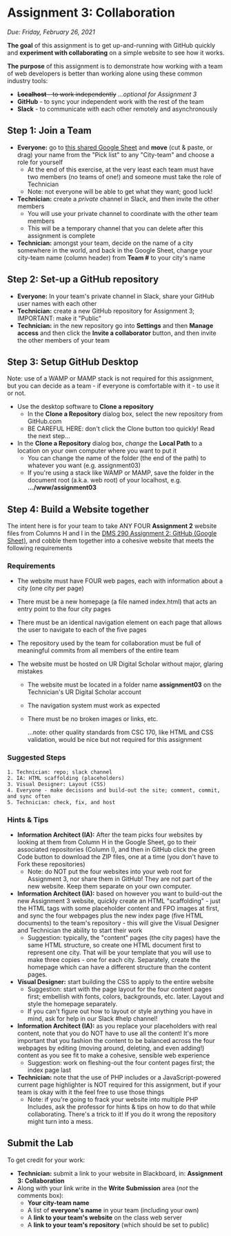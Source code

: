 # Assignment 3: Collaboration

*Due: Friday, February 26, 2021*

**The goal** of this assignment is to get up-and-running with GitHub quickly and **experiment with collaborating** on a simple website to see how it works.

**The purpose** of this assignment is to demonstrate how working with a team of web developers is better than working alone using these common industry tools:

- <s>**Localhost** - to work independently</s> *...optional for Assignment 3*
- **GitHub** - to sync your independent work with the rest of the team
- **Slack** - to communicate with each other remotely and asynchronously

## Step 1: Join a Team

- **Everyone:** go to [this shared Google Sheet](https://docs.google.com/spreadsheets/d/17hWZWyvZobvzQhYiwNjiSP8E1cHAMDaDE1f0p8tx7zs/edit#gid=0) and **move** (cut & paste, or drag) your name from the "Pick list" to any "City-team" and choose a role for yourself
  - At the end of this exercise, at the very least each team must have two members (no teams of one!) and someone must take the role of Technician
  - Note: not everyone will be able to get what they want; good luck!
- **Technician:** create a *private* channel in Slack, and then invite the other members
  - You will use your private channel to coordinate with the other team members
  - This will be a temporary channel that you can delete after this assignment is complete
- **Technician:** amongst your team, decide on the name of a city somewhere in the world, and back in the Google Sheet, change your city-team name (column header) from **Team #** to your city's name

## Step 2: Set-up a GitHub repository

- **Everyone:** In your team's private channel in Slack, share your GitHub user names with each other
- **Technician:** create a new GitHub repository for Assignment 3; IMPORTANT: make it "Public"
- **Technician:** in the new repository go into **Settings** and then **Manage access** and then click the **Invite a collaborator** button, and then invite the other members of your team

## Step 3: Setup GitHub Desktop

Note: use of a WAMP or MAMP stack is not required for this assignment, but you can decide as a team - if everyone is comfortable with it - to use it or not.  

- Use the desktop software to **Clone a repository** 
  - In the **Clone a Repository** dialog box, select the new repository from GitHub.com
  - BE CAREFUL HERE: don't click the Clone button too quickly!  Read the next step...
- In the **Clone a Repository** dialog box, *change* the **Local Path** to a location on your own computer where you want to put it
  - You can change the name of the folder (the end of the path) to whatever you want (e.g. assignment03)
  - If you're using a stack like WAMP or MAMP, save the folder in the document root (a.k.a. web root) of your localhost, e.g. **.../www/assignment03**

## Step 4: Build a Website together

The intent here is for your team to take ANY FOUR **Assignment 2** website files from Columns H and I in the [DMS 290 Assignment 2: GitHub (Google Sheet)](https://docs.google.com/spreadsheets/d/1rAZzYDRKwMR2A0Kp43eG-GwvD_hC88srLtbNwXHsvtM/edit#gid=0), and cobble them together into a cohesive website that meets the following requirements

### Requirements

- The website must have FOUR web pages, each with information about a city (one city per page)

- There must be a new homepage (a file named index.html) that acts an entry point to the four city pages

- There must be an identical navigation element on each page that allows the user to navigate to each of the five pages

- The repository used by the team for collaboration must be full of meaningful commits from all members of the entire team

- The website must be hosted on UR Digital Scholar without major, glaring mistakes

  - The website must be located in a folder name **assignment03** on the Technician's UR Digital Scholar account

  - The navigation system must work as expected

  - There must be no broken images or links, etc.

    ...note: other quality standards from CSC 170, like HTML and CSS validation, would be nice but not required for this assignment

### Suggested Steps

    1. Technician: repo; slack channel
    2. IA: HTML scaffolding (placeholders)
    3. Visual Designer: Layout (CSS)
    4. Everyone - make decisions and build-out the site; comment, commit, and sync often
    5. Technician: check, fix, and host

### Hints & Tips

- **Information Architect (IA):** After the team picks four websites by looking at them from Column H in the Google Sheet, go to their associated repositories (Column I), and then in GitHub click the green Code button to download the ZIP files, one at a time (you don't have to Fork these repositories)
  - Note: do NOT put the four websites into your web root for Assignment 3, nor share them in GitHub!  They are not part of the new website.  Keep them separate on your own computer.
- **Information Architect (IA):** based on however you want to build-out the new Assignment 3 website, quickly create an HTML "scaffolding" - just the HTML tags with some placeholder content and FPO images at first, and sync the four webpages plus the new index page (five HTML documents) to the team's repository - this will give the Visual Designer and Technician the ability to start their work
  - Suggestion: typically, the "content" pages (the city pages) have the same HTML structure, so create one HTML document first to represent one city.  That will be your template that you will use to make three copies - one for each city.  Separately, create the homepage which can have a different structure than the content pages.
- **Visual Designer:** start building the CSS to apply to the entire website
  - Suggestion: start with the page layout for the four content pages first; embellish with fonts, colors, backgrounds, etc. later.  Layout and style the homepage separately.
  - If you can't figure out how to layout or style anything you have in mind, ask for help in our Slack #help channel!
- **Information Architect (IA):** as you replace your placeholders with real content, note that you do NOT have to use all the content! It's more important that you fashion the content to be balanced across the four webpages by editing (moving around, deleting, and even adding!) content as you see fit to make a cohesive, sensible web experience
  - Suggestion: work on fleshing-out the four content pages first; the index page last
- **Technician:** note that the use of PHP includes or a JavaScript-powered current page highlighter is NOT required for this assignment, but if your team is okay with it the feel free to use those things
  - Note: if you're going to frack your website into multiple PHP Includes, ask the professor for hints & tips on how to do that while collaborating.  There's a trick to it!  If you do it wrong the repository might turn into a mess.

## Submit the Lab

To get credit for your work:

- **Technician:** submit a link to your website in Blackboard, in: **Assignment 3: Collaboration**
- Along with your link write in the **Write Submission** area (*not* the comments box):
  - **Your city-team name**
  - A list of **everyone's name** in your team (including your own)
  - A **link to your team's website** on the class web server
  - A **link to your team's repository** (which should be set to public)

